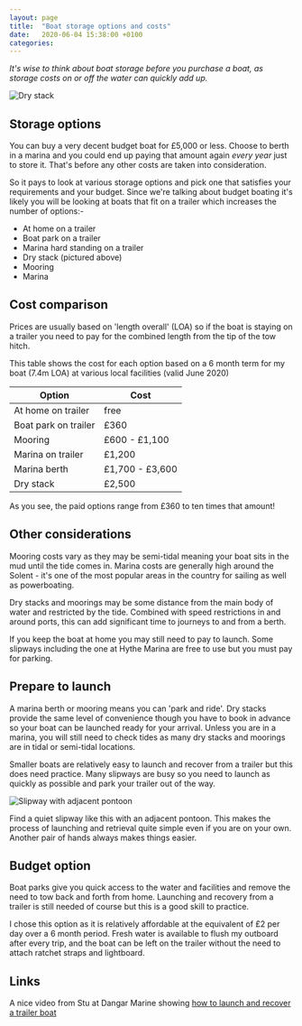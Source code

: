 ```yaml
---
layout: page
title:  "Boat storage options and costs"
date:   2020-06-04 15:38:00 +0100
categories:
---
```

*It's wise to think about boat storage before you purchase a boat, as storage costs on or off the water can quickly add up.*

![Dry stack](/budget-boating/images/stack.png)

## Storage options
You can buy a very decent budget boat for £5,000 or less. Choose to berth in a marina and you could end up paying that amount again *every year* just to store it. That's before any other costs are taken into consideration.

So it pays to look at various storage options and pick one that satisfies your requirements and your budget. Since we're talking about budget boating it's likely you will be looking at boats that fit on a trailer which increases the number of options:-

- At home on a trailer
- Boat park on a trailer
- Marina hard standing on a trailer
- Dry stack (pictured above)
- Mooring
- Marina

## Cost comparison
Prices are usually based on 'length overall' (LOA) so if the boat is staying on a trailer you need to pay for the combined length from the tip of the tow hitch.

This table shows the cost for each option based on a 6 month term for my boat (7.4m LOA) at various local facilities (valid June 2020)

| Option | Cost |
| ----- | ----- |
| At home on trailer | free |
| Boat park on trailer | £360 |
| Mooring | £600 - £1,100 |
| Marina on trailer | £1,200 |
| Marina berth | £1,700 - £3,600 |
| Dry stack | £2,500 |

As you see, the paid options range from £360 to ten times that amount!

## Other considerations
Mooring costs vary as they may be semi-tidal meaning your boat sits in the mud until the tide comes in. Marina costs are generally high around the Solent - it's one of the most popular areas in the country for sailing as well as powerboating.

Dry stacks and moorings may be some distance from the main body of water and restricted by the tide. Combined with speed restrictions in and around ports, this can add significant time to journeys to and from a berth.

If you keep the boat at home you may still need to pay to launch. Some slipways including the one at Hythe Marina are free to use but you must pay for parking.

## Prepare to launch
A marina berth or mooring means you can 'park and ride'. Dry stacks provide the same level of convenience though you have to book in advance so your boat can be launched ready for your arrival. Unless you are in a marina, you will still need to check tides as many dry stacks and moorings are in tidal or semi-tidal locations.

Smaller boats are relatively easy to launch and recover from a trailer but this does need practice. Many slipways are busy so you need to launch as quickly as possible and park your trailer out of the way.

![Slipway with adjacent pontoon](/budget-boating/images/slipway.jpg)

Find a quiet slipway like this with an adjacent pontoon. This makes the process of launching and retrieval quite simple even if you are on your own. Another pair of hands always makes things easier.

## Budget option
Boat parks give you quick access to the water and facilities and remove the need to tow back and forth from home. Launching and recovery from a trailer is still needed of course but this is a good skill to practice.

I chose this option as it is relatively affordable at the equivalent of £2 per day over a 6 month period. Fresh water is available to flush my outboard after every trip, and the boat can be left on the trailer without the need to attach ratchet straps and lightboard.

## Links
A nice video from Stu at Dangar Marine showing [how to launch and recover a trailer boat](
https://www.youtube.com/watch?v=svFJeG6BqLo)
